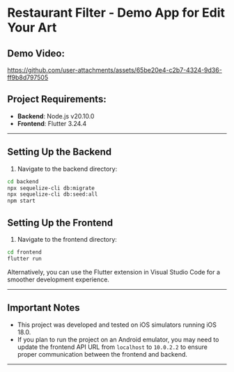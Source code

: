 # Restaurant Filter - Demo App for Edit Your Art

## Demo Video:
https://github.com/user-attachments/assets/65be20e4-c2b7-4324-9d36-ff9b8d797505


## Project Requirements:
- **Backend**: Node.js v20.10.0
- **Frontend**: Flutter 3.24.4

---

## Setting Up the Backend

1. Navigate to the backend directory:

```zsh
cd backend
npx sequelize-cli db:migrate
npx sequelize-cli db:seed:all
npm start
```


## Setting Up the Frontend

1.	Navigate to the frontend directory:

```zsh
cd frontend
flutter run
```

Alternatively, you can use the Flutter extension in Visual Studio Code for a smoother development experience.

---

## Important Notes

- This project was developed and tested on iOS simulators running iOS 18.0. 
- If you plan to run the project on an Android emulator, you may need to update the frontend API URL from `localhost` to `10.0.2.2` to ensure proper communication between the frontend and backend.

---
